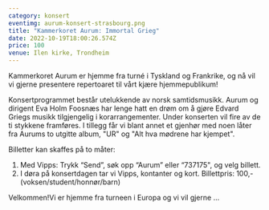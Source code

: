```yaml
---
category: konsert
eventimg: aurum-konsert-strasbourg.png
title: "Kammerkoret Aurum: Immortal Grieg"
date: 2022-10-19T18:00:26.574Z
price: 100
venue: Ilen kirke, Trondheim
---
```

Kammerkoret Aurum er hjemme fra turné i Tyskland og Frankrike, og nå vil vi gjerne presentere repertoaret til vårt kjære hjemmepublikum!

Konsertprogrammet består utelukkende av norsk samtidsmusikk. Aurum og dirigent Eva Holm Foosnæs har lenge hatt en drøm om å gjøre Edvard Griegs musikk tilgjengelig i korarrangementer. Under konserten vil fire av de ti stykkene framføres. I tillegg får vi blant annet et gjenhør med noen låter fra Aurums to utgitte album, "UR" og "Alt hva mødrene har kjempet".

Billetter kan skaffes på to måter:
1. Med Vipps: Trykk “Send”, søk opp “Aurum” eller “737175", og velg billett.
2. I døra på konsertdagen tar vi Vipps, kontanter og kort.
Billettpris:
100,- (voksen/student/honnør/barn)

Velkommen!V﻿i er hjemme fra turneen i Europa og vi vil gjerne ...